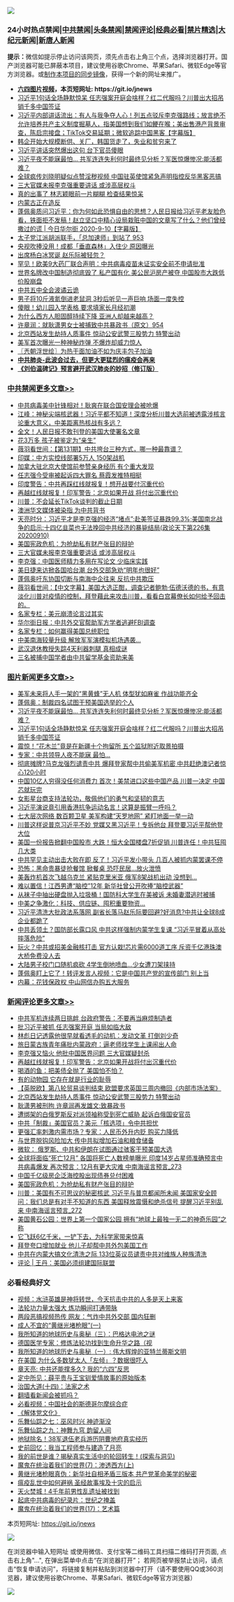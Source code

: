 ![](https://raw.githubusercontent.com/fqnews/bnews/master/64photo/fqnews-qr.jpg)

<div id="tt">
<h3>24小时热点禁闻|<a href="#%E4%B8%AD%E5%85%B1%E7%A6%81%E9%97%BB%E6%9B%B4%E5%A4%9A%E6%96%87%E7%AB%A0">中共禁闻</a>|<a href="#%E5%9B%BE%E7%89%87%E6%96%B0%E9%97%BB%E6%9B%B4%E5%A4%9A%E6%96%87%E7%AB%A0">头条禁闻</a>|<a href="#%E6%96%B0%E9%97%BB%E8%AF%84%E8%AE%BA%E6%9B%B4%E5%A4%9A%E6%96%87%E7%AB%A0">禁闻评论|<a href="#%E5%BF%85%E7%9C%8B%E7%BB%8F%E5%85%B8%E5%A5%BD%E6%96%87">经典必看|<a href="/video.md#%E7%A6%81%E7%89%87%E7%B2%BE%E9%80%89">禁片精选</a>|<a href="https://github.com/fqnews/djy/blob/master/gb/nf1351518.md#1">大纪元新闻</a>|<a href="https://github.com/fqnews/ntdtv/blob/master/gb/prog204.md#1">新唐人新闻</a></h3>
<div><b>提示：</b>微信如提示停止访问该网页，须先点击右上角三个点，选择浏览器打开。国产浏览器可能已屏蔽本项目，建议使用谷歌Chrome、苹果Safari、微软Edge等官方浏览器。或<a href="https://github.com/fqnews/bnews/blob/master/%E5%88%B6%E4%BD%9Cgit%E7%A6%81%E9%97%BB%E9%95%9C%E5%83%8F.md">制作本项目的同步镜像</a>，获得一个新的网址来推广。</div>
<ul>
<li><b><a href="http://d1.bdrive.tk/64.mp4" target="_blank">六四图片视频</a>，本页短网址: https://git.io/jnews</b></li>
<li><a href="/topimagenews/20200910/1394100.md">习近平1句话全场静默惊呆 任志强案开庭会啥样？红二代服吗？川普出大招吊销千多中国签证</a></li>
<li><a href="/bannedvideo/20200911/1394381.md">习近平内部讲话流出：有人与我争夺人心！列五点驳斥李克强路线；放言绝不允许培养共产主义制度掘墓人，指美国想到我们如鲠在喉；美出售港产背景审查，陈启宗接盘；TikTok交易延期；微软追踪中国黑客【字幕版】</a></li>
<li><a href="/bannedvideo/20200910/1394078.md">韩企开始大规模断供、关厂，韩国货走了，失业和贫穷来了</a></li>
<li><a href="/comments/20200910/1394144.md">习近平讲话突然爆出这句 台下官员傻眼</a></li>
<li><a href="/topimagenews/20200910/1394253.md">习近平夜不能寐最怕... 共军连连失利何时最终见分析？军医惊爆惨况:能活都难？</a></li>
<li><a href="/headline/20200910/1394087.md">全球疯传刘晓明疑似点赞淫秽视频 中国驻英使馆紧急声明指控反华黑客恶搞</a></li>
<li><a href="/cbnews/20200911/1394362.md">三大官媒未报李克强重要讲话 或涉高层权斗</a></li>
<li><a href="/yule/20200910/1394122.md">真的出事了 林志颖眼前一片糊糊 检查结果惊呆</a></li>
<li><a href="/ssgc/20200910/1394214.md">内蒙古正在造反</a></li>
<li><a href="/bannedvideo/20200911/1394325.md">蓬佩奥质问习近平：你为何如此恐惧自由的思想？人民日报给习近平老友脸色看，铁面拒不发稿！赵立坚口中精心设局栽赃中国的文章写了什么？他们曾经撒过的谎 | 今日华尔街 2020-9-10【字幕版】</a></li>
<li><a href="/bannedvideo/20200910/1394272.md">太子党江派胡派联手，「总加速师」到站了 953</a></li>
<li><a href="/cnnews/20200911/1394378.md">央视吹捧没用！成都「垂直森林」入住少 原因曝光</a></li>
<li><a href="/cbnews/20200910/1394091.md">出席杨白冰冥诞 赵乐际被轻忽？</a></li>
<li><a href="/comments/20200910/1394055.md">罕见！欧美9大药厂联合声明：中共病毒疫苗未证实安全前不申请批准</a></li>
<li><a href="/cnnews/20200910/1394121.md">世界名牌改中国制造彻底毁了 私产国有化 美公民沪房产被夺 中国股市大跌低价股崩盘</a></li>
<li><a href="/ssgc/20200910/1394203.md">中共五中全会波谲云诡</a></li>
<li><a href="/funmedia/20200911/1394447.md">男子将10斤液氮倒进老鼠洞 3秒后听见一声巨响 场面一度失控</a></li>
<li><a href="/cnnews/20200910/1394120.md">傻眼！幼儿园入学表格 要求填家长月经初潮</a></li>
<li><a href="/lifebaike/20200911/1394400.md">为什么西方人胆固醇持续下降 亚洲人却越来越高？</a></li>
<li><a href="/bannedvideo/20200911/1394360.md">许章润：就耿潇男女士被捕致中共暴政书（原文）954</a></li>
<li><a href="/comments/20200911/1394466.md">北京西站发生劫持人质事件 惊动公安武警三股势力 特警出动</a></li>
<li><a href="/cnnews/20200910/1394051.md">美军首次曝光一种神秘炸弹 不爆炸却威力惊人</a></li>
<li><a href="/ssgc/20200911/1394371.md">〖兲朝浮世绘〗为热干面加油不如为庆丰包子加油</a></li>
<li><b><a href="/comments/20200211/1275071.md" target="_blank">中共肺炎-此波会过去，但更大更猛烈的瘟疫会再来</a></b></li>
<li><b><a href="/comments/20200207/1272816.md" target="_blank">《刘伯温碑记》预言避开武汉肺炎的妙招（修订版）</a></b></li>
</ul>
</div>

<div class="catlist">
<h3><a href="/cbnews/" target="_blank">中共禁闻</a><span><a href="/cbnews/" target="_blank" rel="nofollow">更多文章>></a></span></h3>
<ul>
<li><a href="/cbnews/20200911/1394597.md" target="_blank">中共病毒美中针锋相对！耿爽在联合国安理会被呛爆</a></li>
<li><a href="/cbnews/20200911/1394592.md" target="_blank">江峰：神秘尖端核武器！习近平都不知道！深度分析川普大选前被透露涉核言论重大意义，中美距离热核战有多远？</a></li>
<li><a href="/cbnews/20200911/1394589.md" target="_blank">全文！人民日报不敢刊登的美国大使署名文章</a></li>
<li><a href="/cbnews/20200911/1394588.md" target="_blank">花3万多 孩子被鉴定为“亲生”</a></li>
<li><a href="/cbnews/20200911/1394587.md" target="_blank">薇羽看世间：【第131期】中共垮台三种方式，哪一种最靠谱？</a></li>
<li><a href="/cbnews/20200911/1394576.md" target="_blank">印媒：中方实控线部署5万人 150架战机</a></li>
<li><a href="/cbnews/20200911/1394545.md" target="_blank">加拿大驻北京大使馆前参赞亲身经历 有个重大发现</a></li>
<li><a href="/cbnews/20200911/1394544.md" target="_blank">任志强今受审被起诉四大罪名 蔡霞发推特相挺</a></li>
<li><a href="/cbnews/20200911/1394519.md" target="_blank">印度警告：中共再踩红线就报复！想开战要付沉重代价</a></li>
<li><a href="/cbnews/20200911/1394518.md" target="_blank">再越红线就报复！印军警告：北京如果开战 将付出沉重代价</a></li>
<li><a href="/cbnews/20200911/1394487.md" target="_blank">川普：不会延长TikTok谈判的截止日期</a></li>
<li><a href="/cbnews/20200911/1394474.md" target="_blank">澳洲华文媒体被染指 为中共背书</a></li>
<li><a href="/cbnews/20200911/1394460.md" target="_blank">天亮时分：习近平才是李克强的经济“堵点”;赴美签证暴跌99.3%;美国南北战争的启示:十四亿韭菜也无法挽回中共经济的暴毙结局(政论天下第226集 20200910)</a></li>
<li><a href="/comments/20200911/1394330.md" target="_blank">美国宪政危机：为抢劫私有财产张目的辩护</a></li>
<li><a href="/cbnews/20200911/1394362.md" target="_blank">三大官媒未报李克强重要讲话 或涉高层权斗</a></li>
<li><a href="/cbnews/20200911/1394361.md" target="_blank">李克强：中国医师精力多用在写论文 少临床实践</a></li>
<li><a href="/cbnews/20200911/1394356.md" target="_blank">美日捷来访掀各国哈台潮 台外交部急劝“明年也很好”</a></li>
<li><a href="/cbnews/20200911/1394346.md" target="_blank">蓬佩奥吁东协国切断与南海中企往来 反抗中共欺压</a></li>
<li><a href="/cbnews/20200911/1394340.md" target="_blank">薇羽看世间：【中文字幕】美国大选正酣，调查记者鲍勃·伍德沃德的书，有意淡化川普对疫情的控制，拜登藉此来攻击川普，看看白宫幕僚长如何给予回击的。</a></li>
<li><a href="/cbnews/20200910/1394201.md" target="_blank">名家专栏：美元崩溃论言过其实</a></li>
<li><a href="/cbnews/20200910/1394077.md" target="_blank">华尔街日报：中共外交官帮助军方学者逃避FBI调查</a></li>
<li><a href="/cbnews/20200910/1394102.md" target="_blank">名家专栏：如何赢得美国总统职位</a></li>
<li><a href="/cbnews/20200910/1394115.md" target="_blank">中美南海较量升级 解放军军演模拟机场遇袭…</a></li>
<li><a href="/cbnews/20200910/1394114.md" target="_blank">武汉退休教授失踪4天利器刺腿 真相成谜</a></li>
<li><a href="/cbnews/20200910/1394101.md" target="_blank">三名被捕中国学者由中共留学基金资助来美</a></li>

</ul>
</div>
<div class="catlist">
<h3><a href="/topimagenews/" target="_blank">图片新闻</a><span><a href="/topimagenews/" target="_blank" rel="nofollow">更多文章>></a></span></h3>
<ul>
<li><a href="/topimagenews/20200911/1394596.md" target="_blank">美军未来将人手一架的“黑黄蜂”无人机 体型犹如麻雀 作战功能齐全</a></li>
<li><a href="/topimagenews/20200911/1394575.md" target="_blank">蓬佩奥：制裁四名试图干预美国选举的个人</a></li>
<li><a href="/topimagenews/20200910/1394253.md" target="_blank">习近平夜不能寐最怕&#8230; 共军连连失利何时最终见分析？军医惊爆惨况:能活都难？</a></li>
<li><a href="/topimagenews/20200910/1394100.md" target="_blank">习近平1句话全场静默惊呆 任志强案开庭会啥样？红二代服吗？川普出大招吊销千多中国签证</a></li>
<li><a href="/topimagenews/20200910/1394002.md" target="_blank">震惊！“花木兰”竟是在新疆十个拘留所 五个监狱附近取景拍摄</a></li>
<li><a href="/topimagenews/20200910/1393965.md" target="_blank">专家：中共领导人夜不能寐 最怕…</a></li>
<li><a href="/topimagenews/20200909/1393715.md" target="_blank">彻底摊牌?马克龙强烈谴责中共 爆拜登家帮中共偷美军机密 中共赶绝澳记者惊心120小时</a></li>
<li><a href="/topimagenews/20200909/1393564.md" target="_blank">中国10亿人穷得没任何消费力 首次！美禁进口这些中国产品 川普一决定 中国芯就玩完</a></li>
<li><a href="/comments/20200909/1393377.md" target="_blank">女影星台商支持法轮功，敬佩他们的勇气和坚韧的意志</a></li>
<li><a href="/topimagenews/20200909/1393422.md" target="_blank">习近平演说竟引用香港抗争运动名言！这算是振臂一呼吗？</a></li>
<li><a href="/topimagenews/20200909/1393410.md" target="_blank">七大层次网络 数百颗卫星 美军构建“天罗地网” 紧盯地面一举一动</a></li>
<li><a href="/topimagenews/20200908/1393069.md" target="_blank">川普这样说普京习近平不妙 党媒又黑习近平！专拆他台 拜登要习近平帮他登大位</a></li>
<li><a href="/topimagenews/20200908/1392984.md" target="_blank">美国一份报告掀翻中国股市 大跌！恒大全国楼盘7折促销 川普连任！中共狂囤几大类</a></li>
<li><a href="/topimagenews/20200908/1392983.md" target="_blank">中共罕见主动出击大败在即 反了！习近平发小带头 几百人被抓​​​​​内蒙罢课不停</a></li>
<li><a href="/topimagenews/20200908/1392851.md" target="_blank">恐怖：黑命贵暴徒抢餐馆 掀餐桌 恐吓民居…放火泄愤</a></li>
<li><a href="/topimagenews/20200908/1392826.md" target="_blank">美轰炸机首次飞越乌克兰 紧贴克里米亚 俄军8架战机出动 没想到…</a></li>
<li><a href="/topimagenews/20200908/1392733.md" target="_blank">难以置信！江西男遭“脑控”12年 新华社曾公开吹捧“脑控武器”</a></li>
<li><a href="/topimagenews/20200908/1392732.md" target="_blank">从袜子中抽出硬盘抛入垃圾桶！国防科大学生在美被诉 未婚妻潜逃时被捕</a></li>
<li><a href="/topimagenews/20200908/1392592.md" target="_blank">中美之争激化：科技、供应链、囤积重要物资…</a></li>
<li><a href="/topimagenews/20200907/1392571.md" target="_blank">习近平清洗大批政法系落网 副省长落马赵乐际要回避?好消息?中共让全球8成企业都跪了</a></li>
<li><a href="/topimagenews/20200907/1392476.md" target="_blank">中共丢领土？国防部长露口风 中共这样强制内蒙学生复课 “习近平冒着从高处摔落危险”</a></li>
<li><a href="/topimagenews/20200907/1392429.md" target="_blank">玩火？中共或招美金融核打击 官方认栽!芯片需6000道工序 斥资千亿港珠澳大桥免费没人去</a></li>
<li><a href="/topimagenews/20200907/1392356.md" target="_blank">大陆男子校门口随机疯砍 4学生倒地喷血…少女遭刀架挟持</a></li>
<li><a href="/topimagenews/20200907/1392249.md" target="_blank">蓬佩奥盯上它了！转评发言人视频：它是中国共产党的宣传部门 别上当</a></li>
<li><a href="/topimagenews/20200907/1392139.md" target="_blank">内幕：花钱保政权 中山网信办购五大服务</a></li>

</ul>
</div>
<div class="catlist">
<h3><a href="/comments/" target="_blank">新闻评论</a><span><a href="/comments/" target="_blank" rel="nofollow">更多文章>></a></span></h3>
<ul>
<li><a href="/comments/20200911/1394590.md" target="_blank">中共军机连续两日挑衅 台政府警告：不要再当麻烦制造者</a></li>
<li><a href="/comments/20200911/1394561.md" target="_blank">批习近平被抓 任志强案开庭 当局如临大敌</a></li>
<li><a href="/comments/20200911/1394535.md" target="_blank">林彪日记透露他很早就看透毛的动机：发动文革 打倒刘少奇</a></li>
<li><a href="/comments/20200911/1394509.md" target="_blank">旅日蒙古族青年痛批内蒙政府：逼老师找学生上课闹出人命</a></li>
<li><a href="/comments/20200911/1394493.md" target="_blank">李克强又恼火 他批中国医界问题 三大官媒疑封杀</a></li>
<li><a href="/comments/20200911/1394492.md" target="_blank">再越红线就报复！印军警告：北京如果开战将付出沉重代价</a></li>
<li><a href="/comments/20200911/1394489.md" target="_blank">喝酒的鱼：把美债全抛了 美国怕不怕？</a></li>
<li><a href="/comments/20200911/1394477.md" target="_blank">有的动物园 它存在就是行业的耻辱</a></li>
<li><a href="/comments/20200911/1394473.md" target="_blank">【英脱欧】第八轮贸易谈判结束 欧盟要求英国三周内撤回《内部市场法案》</a></li>
<li><a href="/comments/20200911/1394466.md" target="_blank">北京西站发生劫持人质事件 惊动公安武警三股势力 特警出动</a></li>
<li><a href="/comments/20200911/1394465.md" target="_blank">耿潇男被刑拘 许章润再发雄文:致暴政书</a></li>
<li><a href="/comments/20200911/1394464.md" target="_blank">遭绑架的白俄罗斯反对派领袖称受到死亡威胁 起诉白俄国安官员</a></li>
<li><a href="/comments/20200911/1394444.md" target="_blank">中共「制裁」美国官员？美元「核选项」令中共担忧</a></li>
<li><a href="/comments/20200911/1394443.md" target="_blank">更强汇率刺激内需市场？专家：人民币外升内贬 购买力降低</a></li>
<li><a href="/comments/20200911/1394442.md" target="_blank">与世界脱钩风险加大 传中共拟增加石油和粮食储备</a></li>
<li><a href="/comments/20200911/1394441.md" target="_blank">微软： 俄罗斯、中共和伊朗在试图通过骇客干预美国大选</a></li>
<li><a href="/comments/20200911/1394427.md" target="_blank">全球将面临“死亡12月” 各国将死亡人数榜单曝光 印度14岁占星师准确预言中共病毒爆发 再次预言：12月有更大灾难 中南海谣言预言_273</a></li>
<li><a href="/comments/20200911/1394421.md" target="_blank">中国千亿级房企泛海控股出现债券兑付困难</a></li>
<li><a href="/comments/20200911/1394330.md" target="_blank">美国宪政危机：为抢劫私有财产张目的辩护</a></li>
<li><a href="/comments/20200911/1394418.md" target="_blank">川普：美国有不可思议的秘密核武 习近平与普京都闻所未闻 美国家安全顾问：我们总是有对手不知道的东西 美国释放震慑和绝杀信号 提醒习近平别乱来 中南海谣言预言_272</a></li>
<li><a href="/comments/20200911/1394417.md" target="_blank">美国黄石公园：世界上第一个国家公园 拥有“地球上最独一无二的神奇乐园”之称</a></li>
<li><a href="/comments/20200911/1394402.md" target="_blank">它飞跃6亿千米，一铲下去，为科学家带来惊喜</a></li>
<li><a href="/comments/20200911/1394389.md" target="_blank">拜登夸口增加就业 他儿子却帮中共外包美国工作</a></li>
<li><a href="/comments/20200911/1394388.md" target="_blank">中共在内蒙大搞文化清洗之际 133位英议员谴责中共对维族人种族清洗</a></li>
<li><a href="/comments/20200911/1394382.md" target="_blank">评论 | 王丹：美国必须组建国际联盟</a></li>

</ul>
</div>

<div class="catlist">
<h3>必看经典好文</h3>
<ul>
<li><a href="/comments/20200623/1273653.md" target="_blank">视频：水浒英雄是神将转世，今天抗击中共的人多是天上来客</a></li>
<li><a href="/cbnews/20200816/1381005.md" target="_blank">法轮功力量太强大 炼功瞬间打通带脉</a></li>
<li><a href="/cbnews/20200703/1355059.md" target="_blank">两段恶搞视频热传 网友：气炸中共外交部 国内狂删</a></li>
<li><a href="/lifebaike/20200527/1334909.md" target="_blank">成人不宜的“黄继光堵枪眼”(一)</a></li>
<li><a href="/tculture/xiulian/20170726/797589.md" target="_blank">我所知道的地球历史与奥秘（三）：巴格达电池之谜</a></li>
<li><a href="/comments/20200607/783186.md" target="_blank">德国医学专家：修炼法轮功找到生命升华之路（视</a></li>
<li><a href="/tculture/xiulian/20170611/772817.md" target="_blank">我所知道的地球历史与奥秘（一）: 伟大辉煌的亚特兰蒂斯文明</a></li>
<li><a href="/comments/20200427/1319933.md" target="_blank">在美国 为什么多数犹太人「左倾」？数据很吓人</a></li>
<li><a href="/comments/20200607/1341003.md" target="_blank">章天亮: 中共还能撑多久? 我的“六四”反思</a></li>
<li><a href="/comments/20200616/1345658.md" target="_blank">定中所见：薛平贵与王宝钏爱情故事的原始版本</a></li>
<li><a href="/cbnews/20180320/916962.md" target="_blank">治国大道(十四)：法家之术</a></li>
<li><a href="/fanqiang/20200616/1345793.md" target="_blank">翻墙看新闻会被抓吗？</a></li>
<li><a href="/comments/20200806/1375443.md" target="_blank">必看视频：中国社会的斯德哥尔摩综合症</a></li>
<li><a href="/bookwiki/20130610/138400.md" target="_blank">《解体党文化》</a></li>
<li><a href="/tculture/20190101/792550.md" target="_blank">乐舞仙踪之七：巫风时兴 神迹渐没</a></li>
<li><a href="/tculture/20170718/793528.md" target="_blank">乐舞仙踪之九：神舞九穹 韵留人间</a></li>
<li><a href="/cbnews/20200531/1337381.md" target="_blank">地狱除名！38军退伍老兵游历阴曹地府真实经历</a></li>
<li><a href="/aomi/history/20141104/323033.md" target="_blank">史前回忆：我当工程师参与建造了月亮</a></li>
<li><a href="/comments/20200715/1359453.md" target="_blank">我的前世是谁？揭秘真实生活中的轮回转生！(探索与洞见)</a></li>
<li><a href="/topimagenews/20180527/948369.md" target="_blank">魔鬼在统治着我们的世界(7)：渗透西方(上)</a></li>
<li><a href="/lifebaike/20180921/1001174.md" target="_blank">黄继光堵枪眼真伪：新华社自相矛盾三版本 共产党革命美学的秘密</a></li>
<li><a href="/comments/20200618/1346823.md" target="_blank">瘟疫乱世中如何避祸 圣经故事埃及十灾的启示</a></li>
<li><a href="/ccpdope/20181219/1049286.md" target="_blank">天火焚城！4千年前男性乱遗址被找到</a></li>
<li><a href="/comments/20200702/1354076.md" target="_blank">起底中共病毒的纪录片：世纪之掩盖</a></li>
<li><a href="/topimagenews/20180620/960677.md" target="_blank">魔鬼在统治着我们的世界(17)：艺术篇</a></li>

</ul>
</div>

本页短网址: https://git.io/jnews

![](https://raw.githubusercontent.com/fqnews/bnews/master/64photo/fqnews-qr.jpg)

在浏览器中输入短网址 或使用微信、支付宝等二维码工具扫描二维码打开页面, 点击右上角"...", 在弹出菜单中点击“在浏览器打开”； 若网页被举报禁止访问，请点击“恢复申请访问”，将链接复制并粘贴到浏览器中打开（请不要使用QQ或360浏览器，建议使用谷歌Chrome、苹果Safari、微软Edge等官方浏览器）

![](https://raw.githubusercontent.com/fqnews/bnews/master/64photo/wx.jpg)